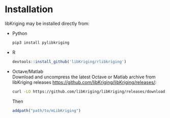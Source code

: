 Installation
============

libKriging may be installed directly from:

* Python 
  ```bash
  pip3 install pylibkriging
  ```
* R 
  ```r
  devtools::install_github('libKriging/rlibkriging')
  ```
* Octave/Matlab \
  Download and uncompress the latest Octave or Matlab archive from libKriging releases <https://github.com/libKriging/libKriging/releases/>:
  ```bash
  curl -LO https://github.com/libKriging/libKriging/releases/download/vX.Y.Z/mLibKriging_X.Y.Z_Linux-x86_64.tgz
  ```
  Then
  ```octave
  addpath("path/to/mLibKriging")
  ```

